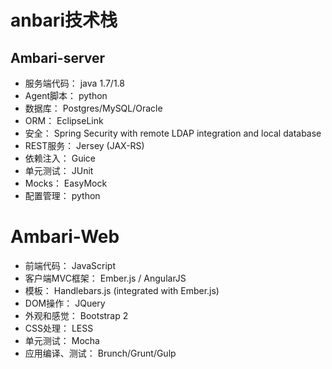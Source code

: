 # anbari技术栈

## Ambari-server

- 服务端代码： java 1.7/1.8
- Agent脚本： python
- 数据库： Postgres/MySQL/Oracle
- ORM： EclipseLink
- 安全： Spring Security with remote LDAP integration and local database
- REST服务： Jersey (JAX-RS)
- 依赖注入： Guice
- 单元测试： JUnit
- Mocks： EasyMock
- 配置管理： python


# Ambari-Web

- 前端代码： JavaScript
- 客户端MVC框架：  Ember.js / AngularJS
- 模板： Handlebars.js (integrated with Ember.js)
- DOM操作： JQuery
- 外观和感觉： Bootstrap 2
- CSS处理： LESS
- 单元测试： Mocha
- 应用编译、测试： Brunch/Grunt/Gulp



